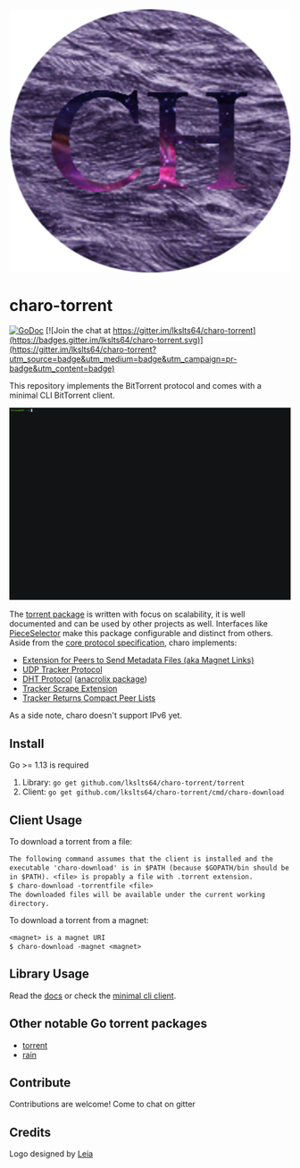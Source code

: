 ![charo logo](./logo.png)

# charo-torrent

[![GoDoc](https://godoc.org/github.com/lkslts64/charo-torrent/torrent?status.svg)](https://godoc.org/github.com/lkslts64/charo-torrent/torrent) [![Join the chat at https://gitter.im/lkslts64/charo-torrent](https://badges.gitter.im/lkslts64/charo-torrent.svg)](https://gitter.im/lkslts64/charo-torrent?utm_source=badge&utm_medium=badge&utm_campaign=pr-badge&utm_content=badge)

This repository implements the BitTorrent protocol and comes with a minimal CLI BitTorrent
client. 

![](demo.gif)

The [torrent package](https://godoc.org/github.com/lkslts64/charo-torrent/torrent) is written with focus on scalability, it is well documented and can be used by other projects as well. Interfaces like [PieceSelector](https://godoc.org/github.com/lkslts64/charo-torrent/torrent#PieceSelector) make this package configurable and distinct from others. Aside from the [core protocol specification](https://www.bittorrent.org/beps/bep_0003.html), charo implements:

* [Extension for Peers to Send Metadata Files (aka Magnet Links)](https://www.bittorrent.org/beps/bep_0009.html)
* [UDP Tracker Protocol](https://www.bittorrent.org/beps/bep_0015.html)
* [DHT Protocol](https://www.bittorrent.org/beps/bep_0005.html) ([anacrolix package](https://github.com/anacrolix/dht))
* [Tracker Scrape Extension](https://www.bittorrent.org/beps/bep_0048.html)
* [Tracker Returns Compact Peer Lists](https://www.bittorrent.org/beps/bep_0023.html)

As a side note, charo doesn't support IPv6 yet.

## Install

Go >= 1.13 is required

1. Library: `go get github.com/lkslts64/charo-torrent/torrent`
2. Client: `go get github.com/lkslts64/charo-torrent/cmd/charo-download`

## Client Usage

To download a torrent from a file:

    The following command assumes that the client is installed and the executable 'charo-download' is in $PATH (because $GOPATH/bin should be in $PATH). <file> is propably a file with .torrent extension.
    $ charo-download -torrentfile <file>
    The downloaded files will be available under the current working directory.

To download a torrent from a magnet:

    <magnet> is a magnet URI
    $ charo-download -magnet <magnet>

## Library Usage

Read the [docs](https://godoc.org/github.com/lkslts64/charo-torrent/torrent) or check the [minimal cli client](cmd/charo-download/main.go).

## Other notable Go torrent packages

* [torrent](https://github.com/anacrolix/torrent/)
* [rain](https://github.com/cenkalti/rain)

## Contribute

Contributions are welcome! Come to chat on gitter

## Credits

Logo designed by [Leia]()

